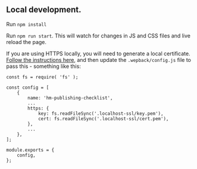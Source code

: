 ## Local development.

Run `npm install`

Run `npm run start`. This will watch for changes in JS and CSS files and live reload the page.

If you are using HTTPS locally, you will need to generate a local certificate. [Follow the instructions here](https://certsimple.com/blog/localhost-ssl-fix), and then update the `.wepback/config.js` file to pass this - something like this:

```
const fs = require( 'fs' );

const config = [
	{
		name: 'hm-publishing-checklist',
		...
		https: {
			key: fs.readFileSync('.localhost-ssl/key.pem'),
			cert: fs.readFileSync('.localhost-ssl/cert.pem'),
		},
		...
	},
];

module.exports = {
	config,
};
```
